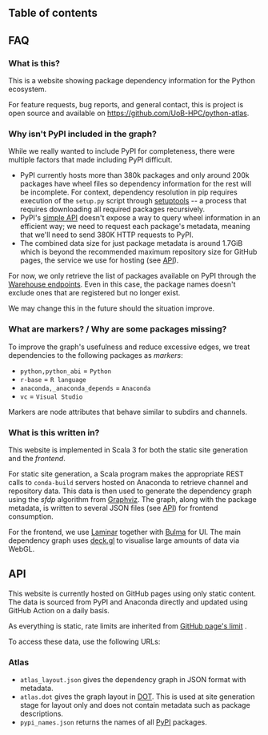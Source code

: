 ## Table of contents

## FAQ

### What is this?

This is a website showing package dependency information for the Python ecosystem.

For feature requests, bug reports, and general contact, this is project is open source and available
on <https://github.com/UoB-HPC/python-atlas>.

### Why isn't PyPI included in the graph?

While we really wanted to include PyPI for completeness, there were multiple factors that made
including PyPI difficult.

* PyPI currently hosts more than 380k packages and only around 200k packages have wheel
  files so dependency information for the rest will be incomplete. For context, dependency
  resolution in pip requires execution of the `setup.py` script
  through [setuptools](https://github.com/pypa/setuptools) -- a process that requires downloading
  all required packages recursively.
* PyPI's [simple API](https://peps.python.org/pep-0503/) doesn't expose a way to query wheel
  information in an efficient way; we need to request each package's metadata, meaning that we'll
  need to send 380K HTTP requests to PyPI.
* The combined data size for just package metadata is around 1.7GiB which is beyond the recommended
  maximum repository size for GitHub pages, the service we use for hosting (see [API](#API)).

For now, we only retrieve the list of packages available on PyPI through
the [Warehouse endpoints](https://warehouse.pypa.io/api-reference/legacy.html).
Even in this case, the package names doesn't exclude ones that are registered but no longer exist.

We may change this in the future should the situation improve.

### What are markers? / Why are some packages missing?

To improve the graph's usefulness and reduce excessive edges, we treat dependencies to the following packages as *markers*:

* `python,python_abi` = `Python`
* `r-base` = `R language`
* `anaconda,_anaconda_depends` = `Anaconda`
* `vc` = `Visual Studio`

Markers are node attributes that behave similar to subdirs and channels.  

### What is this written in?

This website is implemented in Scala 3 for both the static site generation and the *frontend*.

For static site generation, a Scala program makes the appropriate REST calls to `conda-build`
servers hosted on Anaconda to retrieve channel and repository data.
This data is then used to generate the dependency graph using the *sfdp* algorithm
from [Graphviz](https://graphviz.org/).
The graph, along with the package metadata, is written to several JSON files (see [API](#API)) for
frontend consumption.

For the frontend, we use [Laminar](https://github.com/raquo/Laminar) together
with [Bulma](https://bulma.io/) for UI.
The main dependency graph uses [deck.gl](https://deck.gl/) to visualise large amounts of data via
WebGL.

## API

This website is currently hosted on GitHub pages using only static content.
The data is sourced from PyPI and Anaconda directly and updated using GitHub Action on a daily
basis.

As everything is static, rate limits are inherited
from [GitHub page's limit](https://docs.github.com/en/pages/getting-started-with-github-pages/about-github-pages#limits-on-use-of-github-pages)
.

To access these data, use the following URLs:

### Atlas

* `atlas_layout.json` gives the dependency graph in JSON format with metadata.
* `atlas.dot` gives the graph layout in [DOT](https://graphviz.org/doc/info/lang.html). This is
  used at site generation stage for layout only and does not contain metadata such as
  package descriptions.
* `pypi_names.json` returns the names of all [PyPI](https://pypi.org/) packages.
